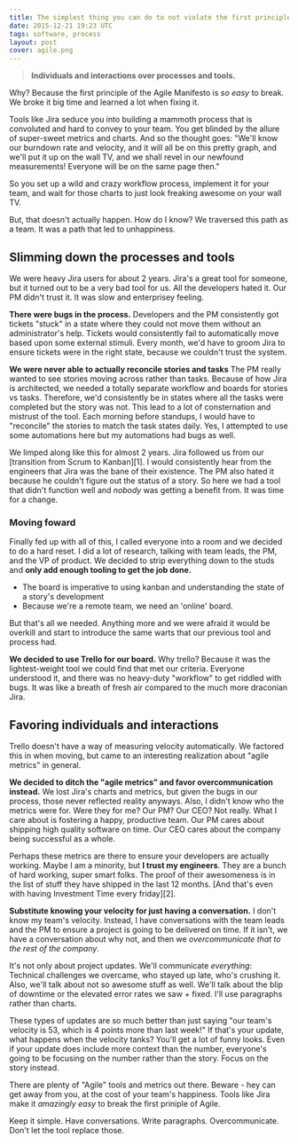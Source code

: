 ```yaml
---
title: The simplest thing you can do to not violate the first principle of Agile
date: 2015-12-21 19:23 UTC
tags: software, process
layout: post
cover: agile.png
---
```


> **Individuals and interactions over processes and tools.**

Why?  Because the first principle of the Agile Manifesto is *so easy* to break.  We broke it big time and learned a lot when fixing it.

Tools like Jira seduce you into building a mammoth process that is convoluted and hard to convey to your team.  You get blinded by the allure of super-sweet metrics and charts.  And so the thought goes:  "We'll know our burndown rate and velocity, and it will all be on this pretty graph, and we'll put it up on the wall TV, and we shall revel in our newfound measurements!  Everyone will be on the same page then."

So you set up a wild and crazy workflow process, implement it for your team, and wait for those charts to just look freaking awesome on your wall TV.

But, that doesn't actually happen.  How do I know?  We traversed this path as a team.  It was a path that led to unhappiness.

## Slimming down the processes and tools

We were heavy Jira users for about 2 years.  Jira's a great tool for someone, but it turned out to be a very bad tool for us.  All the developers hated it.  Our PM didn't trust it.  It was slow and enterprisey feeling.

**There were bugs in the process.**  Developers and the PM consistently got tickets "stuck" in a state where they could not move them without an administrator's help.   Tickets would consistently fail to automatically move based upon some external stimuli.   Every month, we'd have to groom Jira to ensure tickets were in the right state, because we couldn't trust the system.

**We were never able to actually reconcile stories and tasks**  The PM really wanted to see stories moving across rather than tasks.  Because of how Jira is architected, we needed a totally separate workflow and boards for stories vs tasks.  Therefore, we'd consistently be in states where all the tasks were completed but the story was not.  This lead to a lot of consternation and mistrust of the tool.  Each morning before standups, I would have to "reconcile" the stories to match the task states daily.  Yes, I attempted to use some automations here but my automations had bugs as well.

We limped along like this for almost 2 years.  Jira followed us from our [transition from Scrum to Kanban][1].  I would consistently hear from the engineers that Jira was the bane of their existence.  The PM also hated it because he couldn't figure out the status of a story.  So here we had a tool that didn't function well and *nobody* was getting a benefit from.  It was time for a change.

### Moving foward

Finally fed up with all of this, I called everyone into a room and we decided to do a hard reset.  I did a lot of research, talking with team leads, the PM, and the VP of product.  We decided to strip everything down to the studs and **only add enough tooling to get the job done.**

* The board is imperative to using kanban and understanding the state of a story's development
* Because we're a remote team, we need an 'online' board.

But that's all we needed.  Anything more and we were afraid it would be overkill and start to introduce the same warts that our previous tool and process had.

**We decided to use Trello for our board.** Why trello?  Because it was the lightest-weight tool we could find that met our criteria.  Everyone understood it, and there was no heavy-duty "workflow" to get riddled with bugs.  It was like a breath of fresh air compared to the much more draconian Jira.

## Favoring individuals and interactions

Trello doesn't have a way of measuring velocity automatically.  We factored this in when moving, but came to an interesting realization about "agile metrics" in general.

**We decided to ditch the "agile metrics" and favor overcommunication instead.**  We lost Jira's charts and metrics, but given the bugs in our process, those never reflected reality anyways.   Also, I didn't know who the metrics were for.  Were they for me?  Our PM?  Our CEO?  Not really. What I care about is fostering a happy, productive team.  Our PM cares about shipping high quality software on time.  Our CEO cares about the company being successful as a whole.

Perhaps these metrics are there to ensure your developers are actually working.  Maybe I am a minority, but **I trust my engineers**.  They are a bunch of hard working, super smart folks.  The proof of their awesomeness is in the list of stuff they have shipped in the last 12 months.  [And that's even with having Investment Time every friday][2].

**Substitute knowing your velocity for just having a conversation.**  I don't know my team's velocity.   Instead, I have conversations with the team leads and the PM to ensure a project is going to be delivered on time.  If it isn't, we have a conversation about why not, and then we *overcommunicate that to the rest of the company*.

It's not only about project updates.  We'll communicate *everything*:  Technical challenges we overcame, who stayed up late, who's crushing it.  Also, we'll talk about not so awesome stuff as well.  We'll talk about the blip of downtime or the elevated error rates we saw + fixed.  I'll use paragraphs rather than charts.

These types of updates are so much better than just saying "our team's velocity is 53, which is 4 points more than last week!"  If that's your update, what happens when the velocity tanks?  You'll get a lot of funny looks.   Even if your update does include more context than the number, everyone's going to be focusing on the number rather than the story.  Focus on the story instead.

There are plenty of "Agile" tools and metrics out there.  Beware - hey can get away from you, at the cost of your team's happiness.  Tools like Jira make it *amazingly easy* to break the first priniple of Agile.

Keep it simple. Have conversations. Write paragraphs. Overcommunicate.  Don't let the tool replace those.

